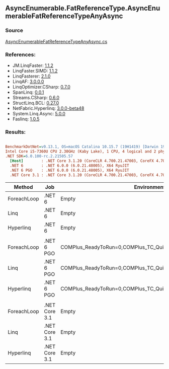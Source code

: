 ﻿## AsyncEnumerable.FatReferenceType.AsyncEnumerableFatReferenceTypeAnyAsync

### Source
[AsyncEnumerableFatReferenceTypeAnyAsync.cs](../LinqBenchmarks/AsyncEnumerable/FatReferenceType/AsyncEnumerableFatReferenceTypeAnyAsync.cs)

### References:
- JM.LinqFaster: [1.1.2](https://www.nuget.org/packages/JM.LinqFaster/1.1.2)
- LinqFaster.SIMD: [1.1.2](https://www.nuget.org/packages/LinqFaster.SIMD/1.0.3)
- LinqFasterer: [2.1.0](https://www.nuget.org/packages/LinqFasterer/2.1.0)
- LinqAF: [3.0.0.0](https://www.nuget.org/packages/LinqAF/3.0.0.0)
- LinqOptimizer.CSharp: [0.7.0](https://www.nuget.org/packages/LinqOptimizer.CSharp/0.7.0)
- SpanLinq: [0.0.1](https://www.nuget.org/packages/SpanLinq/0.0.1)
- Streams.CSharp: [0.6.0](https://www.nuget.org/packages/Streams.CSharp/0.6.0)
- StructLinq.BCL: [0.27.0](https://www.nuget.org/packages/StructLinq/0.27.0)
- NetFabric.Hyperlinq: [3.0.0-beta48](https://www.nuget.org/packages/NetFabric.Hyperlinq/3.0.0-beta48)
- System.Linq.Async: [5.0.0](https://www.nuget.org/packages/System.Linq.Async/5.0.0)
- Faslinq: [1.0.5](https://www.nuget.org/packages/Faslinq/1.0.5)

### Results:
``` ini

BenchmarkDotNet=v0.13.1, OS=macOS Catalina 10.15.7 (19H1419) [Darwin 19.6.0]
Intel Core i5-7360U CPU 2.30GHz (Kaby Lake), 1 CPU, 4 logical and 2 physical cores
.NET SDK=6.0.100-rc.2.21505.57
  [Host]        : .NET Core 3.1.20 (CoreCLR 4.700.21.47003, CoreFX 4.700.21.47101), X64 RyuJIT
  .NET 6        : .NET 6.0.0 (6.0.21.48005), X64 RyuJIT
  .NET 6 PGO    : .NET 6.0.0 (6.0.21.48005), X64 RyuJIT
  .NET Core 3.1 : .NET Core 3.1.20 (CoreCLR 4.700.21.47003, CoreFX 4.700.21.47101), X64 RyuJIT


```
|      Method |           Job |                                                   EnvironmentVariables |       Runtime | Count |     Mean |     Error |    StdDev |   Median |        Ratio | RatioSD | Allocated |
|------------ |-------------- |----------------------------------------------------------------------- |-------------- |------ |---------:|----------:|----------:|---------:|-------------:|--------:|----------:|
| ForeachLoop |        .NET 6 |                                                                  Empty |      .NET 6.0 |   100 | 1.723 ms | 0.0147 ms | 0.0138 ms | 1.724 ms |     baseline |         |     538 B |
|        Linq |        .NET 6 |                                                                  Empty |      .NET 6.0 |   100 | 1.725 ms | 0.0129 ms | 0.0121 ms | 1.729 ms | 1.00x slower |   0.01x |     554 B |
|   Hyperlinq |        .NET 6 |                                                                  Empty |      .NET 6.0 |   100 | 1.722 ms | 0.0312 ms | 0.0276 ms | 1.729 ms | 1.00x faster |   0.02x |     544 B |
|             |               |                                                                        |               |       |          |           |           |          |              |         |           |
| ForeachLoop |    .NET 6 PGO | COMPlus_ReadyToRun=0,COMPlus_TC_QuickJitForLoops=1,COMPlus_TieredPGO=1 |      .NET 6.0 |   100 | 1.615 ms | 0.0320 ms | 0.0870 ms | 1.606 ms |     baseline |         |     538 B |
|        Linq |    .NET 6 PGO | COMPlus_ReadyToRun=0,COMPlus_TC_QuickJitForLoops=1,COMPlus_TieredPGO=1 |      .NET 6.0 |   100 | 1.599 ms | 0.0066 ms | 0.0058 ms | 1.599 ms | 1.01x faster |   0.08x |     554 B |
|   Hyperlinq |    .NET 6 PGO | COMPlus_ReadyToRun=0,COMPlus_TC_QuickJitForLoops=1,COMPlus_TieredPGO=1 |      .NET 6.0 |   100 | 1.673 ms | 0.0331 ms | 0.0613 ms | 1.702 ms | 1.04x slower |   0.09x |     546 B |
|             |               |                                                                        |               |       |          |           |           |          |              |         |           |
| ForeachLoop | .NET Core 3.1 |                                                                  Empty | .NET Core 3.1 |   100 | 1.731 ms | 0.0199 ms | 0.0186 ms | 1.737 ms |     baseline |         |     511 B |
|        Linq | .NET Core 3.1 |                                                                  Empty | .NET Core 3.1 |   100 | 1.730 ms | 0.0142 ms | 0.0133 ms | 1.734 ms | 1.00x faster |   0.01x |     521 B |
|   Hyperlinq | .NET Core 3.1 |                                                                  Empty | .NET Core 3.1 |   100 | 1.734 ms | 0.0134 ms | 0.0126 ms | 1.736 ms | 1.00x slower |   0.01x |     533 B |
